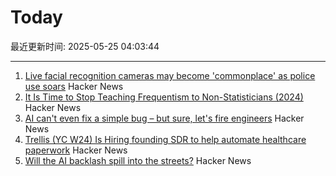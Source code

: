 # Today

最近更新时间: 2025-05-25 04:03:44

--- 
1. [Live facial recognition cameras may become 'commonplace' as police use soars](https://www.theguardian.com/technology/2025/may/24/police-live-facial-recognition-cameras-england-and-wales) Hacker News
2. [It Is Time to Stop Teaching Frequentism to Non-Statisticians (2024)](https://arxiv.org/abs/1201.2590) Hacker News
3. [AI can't even fix a simple bug – but sure, let's fire engineers](https://nmn.gl/blog/ai-scam) Hacker News
4. [Trellis (YC W24) Is Hiring founding SDR to help automate healthcare paperwork](https://www.ycombinator.com/companies/trellis/jobs/7Ru1X1P-founding-sdr) Hacker News
5. [Will the AI backlash spill into the streets?](https://gabrielweinberg.com/p/will-the-ai-backlash-spill-into-the) Hacker News
